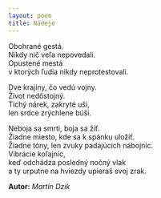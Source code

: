 ```yaml
---
layout: poem
title: Nádeje
---
```


Obohrané gestá.  
Nikdy nič veľa nepovedali.  
Opustené mestá  
v ktorých ľudia nikdy neprotestovali.  

Dve krajiny, čo vedú vojny.  
Život nedôstojný.  
Tichý nárek, zakryté uši,  
len srdce zrýchlene búši.  

Neboja sa smrti, boja sa žiť.  
Žiadne miesto, kde sa k spánku uložiť.  
Žiadne tóny, len zvuky padajúcich nábojníc.  
Vibrácie koľajníc,  
keď odchádza posledný nočný vlak  
a ty urputne na hviezdy upieraš svoj zrak.  

**Autor:** *Martin Dzik*  
